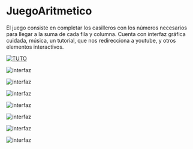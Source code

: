 # JuegoAritmetico
El juego consiste en completar los casilleros con los números necesarios para llegar a la suma de cada fila y columna. Cuenta con interfaz gráfica cuidada, música, un tutorial, que nos redirecciona a youtube, y otros elementos interactivos.


[![TUTO](https://i.ibb.co/56vhCJZ/0-tuto.png)](https://www.youtube.com/embed/ARYf7cvr4YQ?controls=0)

![interfaz](https://s8.gifyu.com/images/000a8befcc9103f51cd.gif)

![interfaz](https://i.ibb.co/yY16jj0/1.png)

![interfaz](https://i.ibb.co/103SWJ2/2.png)

![interfaz](https://i.ibb.co/jDycH2Z/3.png)

![interfaz](https://i.ibb.co/qjy5kTC/4.png)

![interfaz](https://i.ibb.co/1ZJpDhz/5.png)

![interfaz](https://i.ibb.co/0qMMdM2/6.png)
